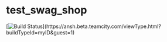 # test_swag_shop
[![Build Status](https://ansh.beta.teamcity.com/app/rest/builds/buildType:(id:myID)/statusIcon)](https://ansh.beta.teamcity.com/viewType.html?buildTypeId=myID&guest=1)
